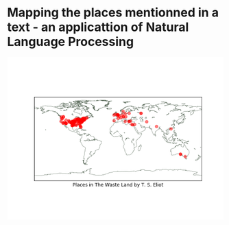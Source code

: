 # Mapping the places mentionned in a text - an applicattion of Natural Language Processing

<p align="center">
  <img src="MapOfPlaces.png">
</p>


